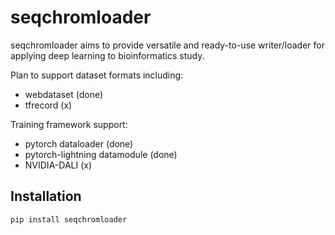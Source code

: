 # seqchromloader

seqchromloader aims to provide versatile and ready-to-use writer/loader for applying deep learning to bioinformatics study.

Plan to support dataset formats including:
- webdataset (done)
- tfrecord (x)

Training framework support:
- pytorch dataloader (done)
- pytorch-lightning datamodule (done)
- NVIDIA-DALI (x)

## Installation

`pip install seqchromloader`